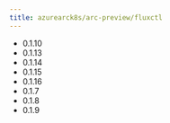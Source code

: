 ```yaml
---
title: azurearck8s/arc-preview/fluxctl
---
```

- 0.1.10
- 0.1.13
- 0.1.14
- 0.1.15
- 0.1.16
- 0.1.7
- 0.1.8
- 0.1.9
